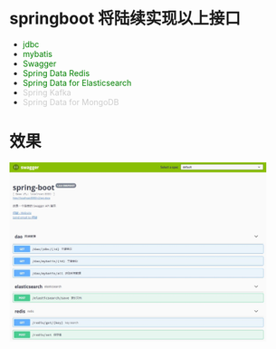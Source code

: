 # springboot 将陆续实现以上接口
+ <font color="green">jdbc</font>
+ <font color="green">mybatis</font>
+ <font color="green">Swagger</font>
+ <font color="green">Spring Data Redis</font>
+ <font color="green">Spring Data for Elasticsearch</font>
+ <font color="#cccccc">Spring Kafka</font>
+ <font color="cccccc">Spring Data for MongoDB</font>

# 效果
<img src="demo.jpg" width="90%">